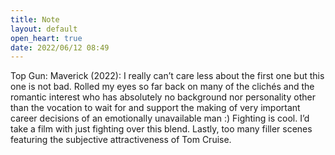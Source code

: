```yaml
---
title: Note
layout: default
open_heart: true
date: 2022/06/12 08:49
---
```


Top Gun: Maverick (2022): I really can’t care less about the first one but this one is not bad. Rolled my eyes so far back on many of the clichés and the romantic interest who has absolutely no background nor personality other than the vocation to wait for and support the making of very important career decisions of an emotionally unavailable man :) Fighting is cool. I’d take a film with just fighting over this blend. Lastly, too many filler scenes featuring the subjective attractiveness of Tom Cruise.

